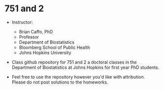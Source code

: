 751 and 2
=======

* Instructor:
    * Brian Caffo, PhD 
    * Professor
    * Department of Biostatistics
    * Bloomberg School of Public Health
    * Johns Hopkins University

* Class github repository for 751 and 2 a doctoral classes in the Department of Biostatistics at Johns Hopkins for first year PhD students. 
* Feel free to use the repository however you'd like with attribution. Please do not post solutions to the homeworks.

